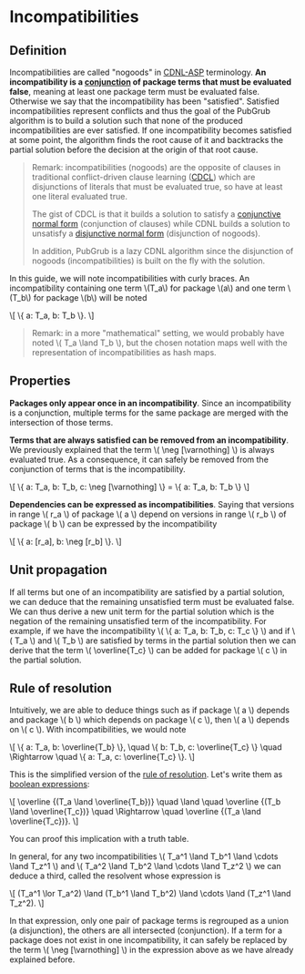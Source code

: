 # Incompatibilities


## Definition

Incompatibilities are called "nogoods" in [CDNL-ASP][ass] terminology.
**An incompatibility is a [conjunction][conjunction] of package terms that must
be evaluated false**, meaning at least one package term must be evaluated false.
Otherwise we say that the incompatibility has been "satisfied".
Satisfied incompatibilities represent conflicts and thus
the goal of the PubGrub algorithm is to build a solution
such that none of the produced incompatibilities are ever satisfied.
If one incompatibility becomes satisfied at some point,
the algorithm finds the root cause of it and backtracks the partial solution
before the decision at the origin of that root cause.

> Remark: incompatibilities (nogoods) are the opposite of clauses
> in traditional conflict-driven clause learning ([CDCL][cdcl])
> which are disjunctions of literals that must be evaluated true,
> so have at least one literal evaluated true.
>
> The gist of CDCL is that it builds a solution to satisfy a
> [conjunctive normal form][cnf] (conjunction of clauses) while
> CDNL builds a solution to unsatisfy a [disjunctive normal form][dnf]
> (disjunction of nogoods).
>
> In addition, PubGrub is a lazy CDNL algorithm since the disjunction of nogoods
> (incompatibilities) is built on the fly with the solution.

[ass]: https://www.sciencedirect.com/science/article/pii/S0004370212000409
[cdcl]: https://en.wikipedia.org/wiki/Conflict-driven_clause_learning
[conjunction]: https://en.wikipedia.org/wiki/Logical_conjunction
[cnf]: https://en.wikipedia.org/wiki/Conjunctive_normal_form
[dnf]: https://en.wikipedia.org/wiki/Disjunctive_normal_form

In this guide, we will note incompatibilities with curly braces.
An incompatibility containing one term \\(T_a\\) for package \\(a\\)
and one term \\(T_b\\) for package \\(b\\) will be noted

\\[ \\{ a: T_a, b: T_b \\}. \\]

> Remark: in a more "mathematical" setting, we would probably have noted
> \\( T_a \land T_b \\), but the chosen notation maps well
> with the representation of incompatibilities as hash maps.


## Properties

**Packages only appear once in an incompatibility**.
Since an incompatibility is a conjunction,
multiple terms for the same package are merged with the intersection of those terms.

**Terms that are always satisfied can be removed from an incompatibility**.
We previously explained that the term \\( \neg [\varnothing] \\) is always evaluated true.
As a consequence, it can safely be removed from the conjunction of terms that is the incompatibility.

\\[ \\{ a: T_a, b: T_b, c: \neg [\varnothing] \\} = \\{ a: T_a, b: T_b \\} \\]

**Dependencies can be expressed as incompatibilities**.
Saying that versions in range \\( r_a \\) of package \\( a \\)
depend on versions in range \\( r_b \\) of package \\( b \\)
can be expressed by the incompatibility

\\[ \\{ a: [r_a], b: \neg [r_b] \\}. \\]


## Unit propagation

If all terms but one of an incompatibility are satisfied by a partial solution,
we can deduce that the remaining unsatisfied term must be evaluated false.
We can thus derive a new unit term for the partial solution
which is the negation of the remaining unsatisfied term of the incompatibility.
For example, if we have the incompatibility
\\( \\{ a: T_a, b: T_b, c: T_c \\} \\)
and if \\( T_a \\) and \\( T_b \\) are satisfied by terms in the partial solution
then we can derive that the term \\( \overline{T_c} \\) can be added for package \\( c \\)
in the partial solution.


## Rule of resolution

Intuitively, we are able to deduce things such as if package \\( a \\)
depends and package \\( b \\) which depends on package \\( c \\),
then \\( a \\) depends on \\( c \\). With incompatibilities, we would note

\\[               \\{ a: T_a, b: \overline{T_b} \\}, \quad
                  \\{ b: T_b, c: \overline{T_c} \\}  \quad
\Rightarrow \quad \\{ a: T_a, c: \overline{T_c} \\}. \\]

This is the simplified version of the [rule of resolution][rule_of_resolution].
Let's write them as [boolean expressions][boolean_expression]:

\\[               \overline {(T_a \land \overline{T_b})} \quad \land \quad
                  \overline {(T_b \land \overline{T_c})} \quad
\Rightarrow \quad \overline {(T_a \land \overline{T_c})}. \\]

You can proof this implication with a truth table.

In general, for any two incompatibilities \\( T_a^1 \land T_b^1 \land \cdots \land T_z^1 \\)
and \\( T_a^2 \land T_b^2 \land \cdots \land T_z^2 \\) we can deduce a third,
called the resolvent whose expression is

\\[ (T_a^1 \lor T_a^2) \land (T_b^1 \land T_b^2) \land \cdots \land (T_z^1 \land T_z^2). \\]

In that expression, only one pair of package terms is regrouped as a union (a disjunction),
the others are all intersected (conjunction).
If a term for a package does not exist in one incompatibility,
it can safely be replaced by the term \\( \neg [\varnothing] \\) in the expression above
as we have already explained before.

[boolean_expression]: https://en.wikipedia.org/wiki/Boolean_expression#Boolean_operators
[rule_of_resolution]: https://en.wikipedia.org/wiki/Resolution_(logic)#Resolution_rule
